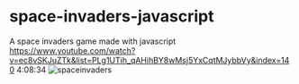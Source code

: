 # space-invaders-javascript
A space invaders game made with javascript
https://www.youtube.com/watch?v=ec8vSKJuZTk&list=PLg1UTih_qAHihBY8wMsj5YxCqtMJybbVy&index=140 4:08:34
![spaceinvaders](https://user-images.githubusercontent.com/91314936/175804227-65f61104-1edd-4b9f-befc-49eaf80578cf.PNG)
